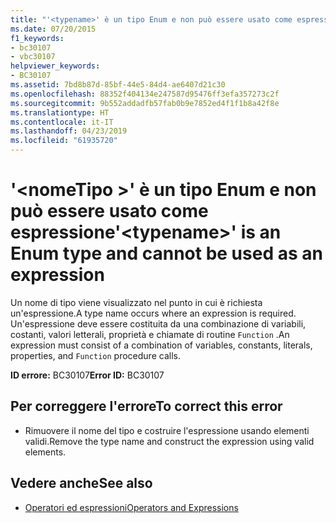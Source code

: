```yaml
---
title: "'<typename>' è un tipo Enum e non può essere usato come espressione"
ms.date: 07/20/2015
f1_keywords:
- bc30107
- vbc30107
helpviewer_keywords:
- BC30107
ms.assetid: 7bd8b87d-85bf-44e5-84d4-ae6407d21c30
ms.openlocfilehash: 88352f404134e247587d95476ff3efa357273c2f
ms.sourcegitcommit: 9b552addadfb57fab0b9e7852ed4f1f1b8a42f8e
ms.translationtype: HT
ms.contentlocale: it-IT
ms.lasthandoff: 04/23/2019
ms.locfileid: "61935720"
---
```

# <a name="typename-is-an-enum-type-and-cannot-be-used-as-an-expression"></a><span data-ttu-id="13ae4-102">'\<nomeTipo >' è un tipo Enum e non può essere usato come espressione</span><span class="sxs-lookup"><span data-stu-id="13ae4-102">'\<typename>' is an Enum type and cannot be used as an expression</span></span>
<span data-ttu-id="13ae4-103">Un nome di tipo viene visualizzato nel punto in cui è richiesta un'espressione.</span><span class="sxs-lookup"><span data-stu-id="13ae4-103">A type name occurs where an expression is required.</span></span> <span data-ttu-id="13ae4-104">Un'espressione deve essere costituita da una combinazione di variabili, costanti, valori letterali, proprietà e chiamate di routine `Function` .</span><span class="sxs-lookup"><span data-stu-id="13ae4-104">An expression must consist of a combination of variables, constants, literals, properties, and `Function` procedure calls.</span></span>  
  
 <span data-ttu-id="13ae4-105">**ID errore:** BC30107</span><span class="sxs-lookup"><span data-stu-id="13ae4-105">**Error ID:** BC30107</span></span>  
  
## <a name="to-correct-this-error"></a><span data-ttu-id="13ae4-106">Per correggere l'errore</span><span class="sxs-lookup"><span data-stu-id="13ae4-106">To correct this error</span></span>  
  
- <span data-ttu-id="13ae4-107">Rimuovere il nome del tipo e costruire l'espressione usando elementi validi.</span><span class="sxs-lookup"><span data-stu-id="13ae4-107">Remove the type name and construct the expression using valid elements.</span></span>  
  
## <a name="see-also"></a><span data-ttu-id="13ae4-108">Vedere anche</span><span class="sxs-lookup"><span data-stu-id="13ae4-108">See also</span></span>

- [<span data-ttu-id="13ae4-109">Operatori ed espressioni</span><span class="sxs-lookup"><span data-stu-id="13ae4-109">Operators and Expressions</span></span>](../../visual-basic/programming-guide/language-features/operators-and-expressions/index.md)
